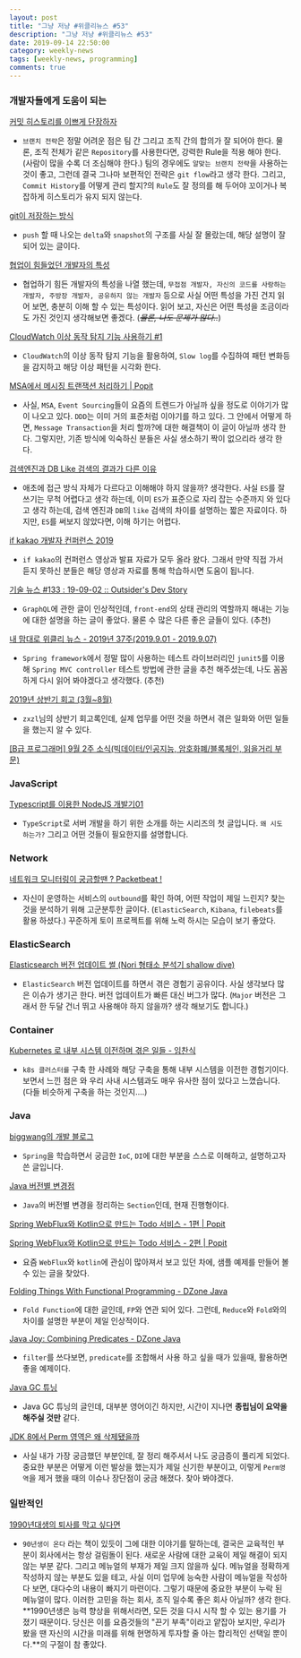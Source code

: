 ```yaml
---
layout: post
title: "그냥 저냥 #위클리뉴스 #53"
description: "그냥 저냥 #위클리뉴스 #53"
date: 2019-09-14 22:50:00
category: weekly-news
tags: [weekly-news, programming]
comments: true
---
```


### 개발자들에게 도움이 되는

[커밋 히스토리를 이쁘게 단장하자](https://evan-moon.github.io/2019/08/30/commit-history-merge-strategy/)

  - `브랜치 전략`은 정말 어려운 점은 팀 간 그리고 조직 간의 합의가 잘 되어야 한다. 물론, 조직 전체가 같은 `Repository`를 사용한다면, 강력한 Rule을 적용 해야 한다. (사람이 많을 수록 더 조심해야 한다.) 팀의 경우에도 `알맞는 브랜치 전략`을 사용하는 것이 좋고, 그런데 결국 그나마 보편적인 전략은 `git flow`라고 생각 한다. 그리고, `Commit History`를 어떻게 관리 할지?의 `Rule`도 잘 정의를 해 두어야 꼬이거나 복잡하게 히스토리가 유지 되지 않는다.

[git이 저장하는 방식](https://junwoo45.github.io/2019-09-03-git%EC%9D%B4%EC%A0%80%EC%9E%A5%ED%95%98%EB%8A%94%EB%B0%A9%EC%8B%9D/)

  - `push` 할 때 나오는 `delta`와 `snapshot`의 구조를 사실 잘 몰랐는데, 해당 설명이 잘 되어 있는 글이다.

[협업이 힘들었던 개발자의 특성](https://millenial-dev.tistory.com/15)

  - 협업하기 힘든 개발자의 특성을 나열 했는데, `무접점 개발자, 자신의 코드를 사랑하는 개발자, 주방장 개발자, 공유하지 않는 개발자` 등으로 사실 어떤 특성을 가진 건지 읽어 보면, 충분히 이해 할 수 있는 특성이다. 읽어 보고, 자신은 어떤 특성을 조금이라도 가진 것인지 생각해보면 좋겠다. (*~~물론, 나도 문제가 많다..~~*)

[CloudWatch 이상 동작 탐지 기능 사용하기 #1](https://brunch.co.kr/@alden/54)

  - `CloudWatch`의 이상 동작 탐지 기능을 활용하여, `Slow log`를 수집하여 패턴 변화등을 감지하고 해당 이상 패턴을 시각화 한다.

[MSA에서 메시징 트랜잭션 처리하기 | Popit](https://www.popit.kr/msa%EC%97%90%EC%84%9C-%EB%A9%94%EC%8B%9C%EC%A7%95-%ED%8A%B8%EB%9E%9C%EC%9E%AD%EC%85%98-%EC%B2%98%EB%A6%AC%ED%95%98%EA%B8%B0/)

  - 사실, `MSA`, `Event Sourcing`들이 요즘의 트렌드가 아닐까 싶을 정도로 이야기가 많이 나오고 있다. `DDD`는 이미 거의 표준처럼 이야기를 하고 있다. 그 안에서 어떻게 하면, `Message Transaction`을 처리 할까?에 대한 해결책이 이 글이 아닐까 생각 한다. 그렇지만, 기존 방식에 익숙하신 분들은 사실 생소하기 짝이 없으리라 생각 한다.

[검색엔진과 DB Like 검색의 결과가 다른 이유](https://www.slideshare.net/heungrae_kim/db-like)

  - 애초에 접근 방식 자체가 다르다고 이해해야 하지 않을까? 생각한다. 사실 `ES`를 잘 쓰기는 무척 어렵다고 생각 하는데, 이미 `ES`가 표준으로 자리 잡는 수준까지 와 있다고 생각 하는데, 검색 엔진과 `DB`의 `like` 검색의 차이를 설명하는 짧은 자료이다. 하지만, `ES`를 써보지 않았다면, 이해 하기는 어렵다.

[if kakao 개발자 컨퍼런스 2019](https://if.kakao.com/program)

  - `if kakao`의 컨퍼런스 영상과 발표 자료가 모두 올라 왔다. 그래서 만약 직접 가서 듣지 못하신 분들은 해당 영상과 자료를 통해 학습하시면 도움이 됩니다.

[기술 뉴스 #133 : 19-09-02 :: Outsider's Dev Story](https://blog.outsider.ne.kr/1458)

  - `GraphQL`에 관한 글이 인상적인데, `front-end`의 상태 관리의 역할까지 해내는 기능에 대한 설명을 하는 글이 좋았다. 물론 수 많은 다른 좋은 글들이 있다. (추천)

[내 맘대로 위클리 뉴스 - 2019년 37주(2019.9.01 - 2019.9.07)](https://www.sangkon.com/sigamdream_weekly_2019_37/)

  - `Spring framework`에서 정말 많이 사용하는 테스트 라이브러리인 `junit5`를 이용해 `Spring MVC controller` 테스트 방법에 관한 글을 추천 해주셨는데, 나도 꼼꼼하게 다시 읽어 봐야겠다고 생각했다. (추천)

[2019년 상반기 회고 (3월~8월)](https://blog.shik.kr/looking-back-march-august/)

  - `zxzl`님의 상반기 회고록인데, 실제 업무를 어떤 것을 하면서 겪은 일화와 어떤 일들을 했는지 알 수 있다.

[[B급 프로그래머] 9월 2주 소식(빅데이터/인공지능, 암호화폐/블록체인, 읽을거리 부문)](http://jhrogue.blogspot.com/2019/09/b-9-2.html)

### JavaScript

[Typescript를 이용한 NodeJS 개발기01](https://blog.martinwork.co.kr/nodejs/2019/09/08/nodejs-with-typescript01.html)

  - `TypeScript`로 서버 개발을 하기 위한 소개를 하는 시리즈의 첫 글입니다. `왜 시도 하는가?` 그리고 어떤 것들이 필요한지를 설명합니다.

### Network

[네트워크 모니터링이 궁금할땐 ? Packetbeat !](https://taetaetae.github.io/2019/09/08/network-monitor-by-packetbeat/)

  - 자신이 운영하는 서비스의 `outbound`를 확인 하여, 어떤 작업이 제일 느린지? 찾는 것을 분석하기 위해 고군분투한 글이다. (`ElasticSearch`, `Kibana`, `filebeats`를 활용 하셨다.) 꾸준하게 토이 프로젝트를 위해 노력 하시는 모습이 보기 좋았다.

### ElasticSearch

[Elasticsearch 버전 업데이트 썰 (Nori 형태소 분석기 shallow dive)](https://www.youtube.com/watch?v=UgJQQ-1HHaw)

  - `ElasticSearch` 버전 업데이트를 하면서 겪은 경험기 공유이다. 사실 생각보다 많은 이슈가 생기곤 한다. 버전 업데이트가 빠른 대신 버그가 많다. (`Major` 버전은 그래서 한 두달 건너 뛰고 사용해야 하지 않을까? 생각 해보기도 합니다.)

### Container

[Kubernetes 로 내부 시스템 이전하며 겪은 일들 - 임찬식](https://www.youtube.com/watch?v=19Ox5HrLmpI)

  - `k8s 클러스터를` 구축 한 사례와 해당 구축을 통해 내부 시스템을 이전한 경험기이다. 보면서 느낀 점은 와 우리 사내 시스템과도 매우 유사한 점이 있다고 느꼈습니다. (다들 비슷하게 구축을 하는 것인지....)

### Java

[biggwang의 개발 블로그](https://biggwang.github.io/2019/08/31/Spring/IoC)

  - `Spring`을 학습하면서 궁금한 `IoC`, `DI`에 대한 부분을 스스로 이해하고, 설명하고자 쓴 글입니다.

[Java 버전별 변경점](https://johngrib.github.io/wiki/java-enhancements/)

  - `Java`의 버전별 변경을 정리하는 `Section`인데, 현재 진행형이다.

[Spring WebFlux와 Kotlin으로 만드는 Todo 서비스 - 1편 | Popit](https://www.popit.kr/spring-webflux%EC%99%80-kotlin%EC%9C%BC%EB%A1%9C-%EB%A7%8C%EB%93%9C%EB%8A%94-todo-%EC%84%9C%EB%B9%84%EC%8A%A4-1%ED%8E%B8/)

[Spring WebFlux와 Kotlin으로 만드는 Todo 서비스 - 2편 | Popit](https://www.popit.kr/spring-webflux%EC%99%80-kotlin%EC%9C%BC%EB%A1%9C-%EB%A7%8C%EB%93%9C%EB%8A%94-todo-%EC%84%9C%EB%B9%84%EC%8A%A4-2%ED%8E%B8/)

  - 요즘 `WebFlux`와 `kotlin`에 관심이 많아져서 보고 있던 차에, 샘플 예제를 만들어 볼 수 있는 글을 찾았다.

[Folding Things With Functional Programming - DZone Java](https://dzone.com/articles/folding-things-with-functional-programming?utm_medium=feed&utm_source=feedpress.me&utm_campaign=Feed:%20dzone%2Fjava)

  - `Fold Function`에 대한 글인데, `FP`와 연관 되어 있다. 그런데, `Reduce`와 `Fold`와의 차이를 설명한 부분이 제일 인상적이다.

[Java Joy: Combining Predicates - DZone Java](https://dzone.com/articles/java-joy-combining-predicates?utm_medium=feed&utm_source=feedpress.me&utm_campaign=Feed:%20dzone%2Fjava)

  - `filter`를 쓰다보면, `predicate`를 조합해서 사용 하고 싶을 때가 있을때, 활용하면 좋을 예제이다.

[Java GC 튜닝](https://johngrib.github.io/wiki/java-gc-tuning/)

  - Java GC 튜닝의 글인데, 대부분 영어이긴 하지만, 시간이 지나면 **종립님이 요약을 해주실 것만** 같다.

[JDK 8에서 Perm 영역은 왜 삭제됐을까](https://johngrib.github.io/wiki/java8-why-permgen-removed/)

  - 사실 내가 가장 궁금했던 부분인데, 잘 정리 해주셔서 나도 궁금증이 풀리게 되었다. 중요한 부분은 어떻게 이런 발상을 했는지가 제일 신기한 부분이고, 이렇게 `Perm영역`을 제거 했을 때의 이슈나 장단점이 궁금 해졌다. 찾아 봐야겠다.

### 일반적인

[1990년대생의 퇴사를 막고 싶다면](https://ppss.kr/archives/202471)

  - `90년생이 온다` 라는 책이 있듯이 그에 대한 이야기를 말하는데, 결국은 교육적인 부분이 회사에서는 항상 걸림돌이 된다. 새로운 사람에 대한 교육이 제일 해결이 되지 않는 부분 같다. 그리고 메뉴얼의 부재가 제일 크지 않을까 싶다. 메뉴얼을 정확하게 작성하지 않는 부분도 있을 테고, 사실 이미 업무에 능숙한 사람이 메뉴얼을 작성하다 보면, 대다수의 내용이 빠지기 마련이다. 그렇기 때문에 중요한 부분이 누락 된 메뉴얼이 많다. 이러한 고민을 하는 회사, 조직 일수록 좋은 회사 아닐까? 생각 한다. **1990년생은 능력 향상을 위해서라면, 모든 것을 다시 시작 할 수 있는 용기를 가졌기 때문이다. 당신은 이를 요즘것들의 "끈기 부족"이라고 얕잡아 보지만, 우리가 봤을 땐 자신의 시간을 미래를 위해 현명하게 투자할 줄 아는 합리적인 선택일 뿐이다.**의 구절이 참 좋았다. 
